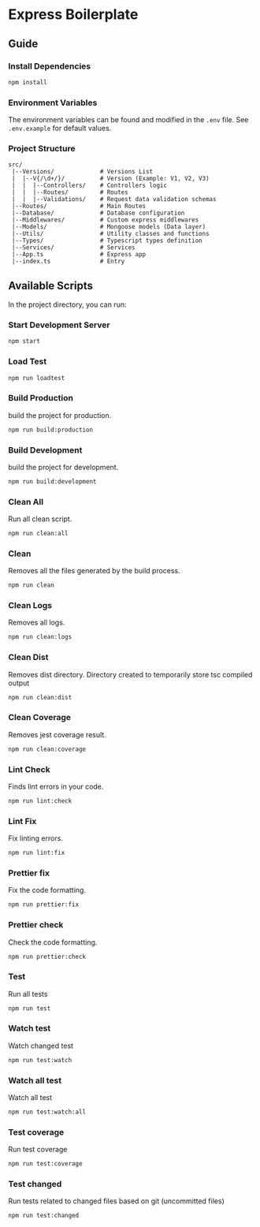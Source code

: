 # Express Boilerplate

## Guide

### Install Dependencies

```bash
npm install
```

### Environment Variables

The environment variables can be found and modified in the `.env` file. See `.env.example` for default values.

### Project Structure

```
src/
 |--Versions/             # Versions List
 |  |--V{/\d+/}/          # Version (Example: V1, V2, V3)
 |  |  |--Controllers/    # Controllers logic
 |  |  |--Routes/         # Routes
 |  |  |--Validations/    # Request data validation schemas
 |--Routes/               # Main Routes
 |--Database/             # Database configuration
 |--Middlewares/          # Custom express middlewares
 |--Models/               # Mongoose models (Data layer)
 |--Utils/                # Utility classes and functions
 |--Types/                # Typescript types definition
 |--Services/             # Services
 |--App.ts                # Express app
 |--index.ts              # Entry
```

## Available Scripts

In the project directory, you can run:

### Start Development Server

```bash
npm start
```

### Load Test

```bash
npm run loadtest
```

### Build Production

build the project for production.

```bash
npm run build:production
```

### Build Development

build the project for development.

```bash
npm run build:development
```

### Clean All

Run all clean script.

```bash
npm run clean:all
```

### Clean

Removes all the files generated by the build process.

```bash
npm run clean
```

### Clean Logs

Removes all logs.

```bash
npm run clean:logs
```

### Clean Dist

Removes dist directory.
Directory created to temporarily store tsc compiled output

```bash
npm run clean:dist
```

### Clean Coverage

Removes jest coverage result.

```bash
npm run clean:coverage
```

### Lint Check

Finds lint errors in your code.

```bash
npm run lint:check
```

### Lint Fix

Fix linting errors.

```bash
npm run lint:fix
```

### Prettier fix

Fix the code formatting.

```bash
npm run prettier:fix
```

### Prettier check

Check the code formatting.

```bash
npm run prettier:check
```

### Test

Run all tests

```bash
npm run test
```

### Watch test

Watch changed test

```bash
npm run test:watch
```

### Watch all test

Watch all test

```bash
npm run test:watch:all
```

### Test coverage

Run test coverage

```bash
npm run test:coverage
```

### Test changed

Run tests related to changed files based on git (uncommitted files)

```bash
npm run test:changed
```
